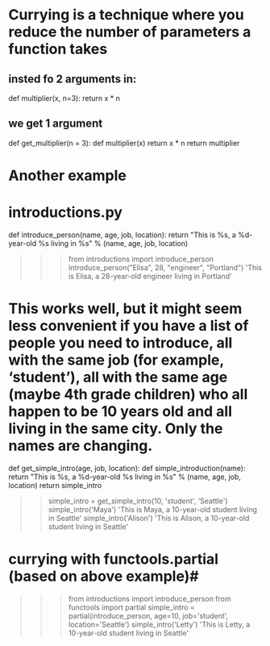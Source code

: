 # Currying is a technique where you reduce the number of parameters a function takes #
## insted fo 2 arguments in: ##
def multiplier(x, n=3):
    return x * n
	
## we get 1 argument ##
def get_multiplier(n = 3):
    def multiplier(x)
        return x * n
    return multiplier
	
# Another example #
# introductions.py
def introduce_person(name, age, job, location):
    return "This is %s, a %d-year-old %s living in %s" % (name, age, job, location)
	
>>> from introductions import introduce_person
>>> introduce_person("Elisa", 28, "engineer", "Portland")
'This is Elisa, a 28-year-old engineer living in Portland'

# This works well, but it might seem less convenient if you have a list of people you need to introduce, all with the same job (for example, ‘student’), all with the same age (maybe 4th grade children) who all happen to be 10 years old and all living in the same city. Only the names are changing. #
def get_simple_intro(age, job, location):
    def simple_introduction(name):
        return "This is %s, a %d-year-old %s living in %s" % (name, age, job, location)
    return simple_intro
>> simple_intro = get_simple_intro(10, 'student', 'Seattle')
>> simple_intro('Maya')
'This is Maya, a 10-year-old student living in Seattle'
>> simple_intro('Alison')
'This is Alison, a 10-year-old student living in Seattle'

# currying with functools.partial (based on above example)#
>>> from introductions import introduce_person
>>> from functools import partial
>>> simple_intro = partial(introduce_person, age=10, job='student', location='Seattle')
>>> simple_intro('Letty')
'This is Letty, a 10-year-old student living in Seattle'